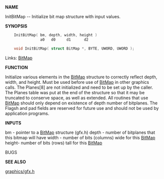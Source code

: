 
**NAME**

InitBitMap -- Initialize bit map structure with input values.

**SYNOPSIS**

```c
    InitBitMap( bm, depth, width, height )
                a0   d0     d1      d2

    void InitBitMap( struct BitMap *, BYTE, UWORD, UWORD );

```
Links: [BitMap](_OOAV) 

**FUNCTION**

Initialize various elements in the [BitMap](_OOAV) structure to
correctly reflect depth, width, and height.
Must be used before use of [BitMap](_OOAV) in other graphics calls.
The Planes[8] are not initialized and need to be set up
by the caller.  The Planes table was put at the end of the
structure so that it may be truncated to conserve space,
as well as extended. All routines that use [BitMap](_OOAV) should
only depend on existence of depth number of bitplanes.
The Flagsh and pad fields are reserved for future use and
should not be used by application programs.

**INPUTS**

bm - pointer to a [BitMap](_OOAV) structure (gfx.h)
depth - number of bitplanes that this bitmap will have
width - number of bits (columns) wide for this [BitMap](_OOAV)
height- number of bits (rows) tall for this [BitMap](_OOAV)

BUGS

**SEE ALSO**

[graphics/gfx.h](_OOAV)
